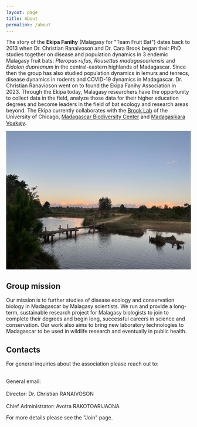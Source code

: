```yaml
---
layout: page
title: About
permalink: /about
---
```



The story of the **Ekipa Fanihy** (Malagasy for "Team Fruit Bat") dates back  to 2013 when Dr. Christian Ranaivoson and Dr. Cara Brook began their PhD studies together on disease and population dynamics in 3 endemic Malagasy fruit bats: *Pteropus rufus*, *Rousettus madagascariensis* and *Eidolon dupreanum* in the central-eastern highlands of Madagascar. Since then the group has also studied population dynamics in lemurs and tenrecs, disease dynamics in rodents and COVID-19 dynamics in Madagascar. Dr. Christian Ranavioson went on to found the Ekipa Fanihy Association in 2023. Through the Ekipa today, Malagasy researchers have the opportunity to collect data in the field, analyze those data for their higher education degrees and become leaders in the field of bat ecology and research areas beyond. The Ekipa currently collaborates with the [Brook Lab](https://brooklab.org/) of the University of Chicago, [Madagascar Biodiversity Center](https://www.madagascarbio.org/) and [Madagasikara Voakajy](https://www.madagasikara-voakajy.org/). 

<img src="/assets/river_Morarano.jpeg" alt="river" class="float-end col-md-5" />

<h2>Group mission</h2>

Our mission is to further studies of disease ecology and conservation biology in Madagascar by Malagasy scientists. We run and provide a long-term, sustainable research project for Malagasy biologists to join to complete their degrees and begin long, successful careers in science and conservation. Our work also aims to bring new laboratory technologies to Madagascar to be used in wildlife research and eventually in public health. 

<h2>Contacts</h2>

For general inquiries about the association please reach out to:
<div style="clear:both;">&nbsp;</div>
General email: <team@ekipafanihy.org>
<div style="clear:both;">&nbsp;</div>
Director: Dr. Christian RANAIVOSON <christian.ranaivoson@ekipafanihy.org>
<div style="clear:both;">&nbsp;</div>
Chief Administrator: Avotra RAKOTOARIJAONA <avotra.rakotoarijaona@ekipafanihy.org>

For more details please see the "Join" page.
